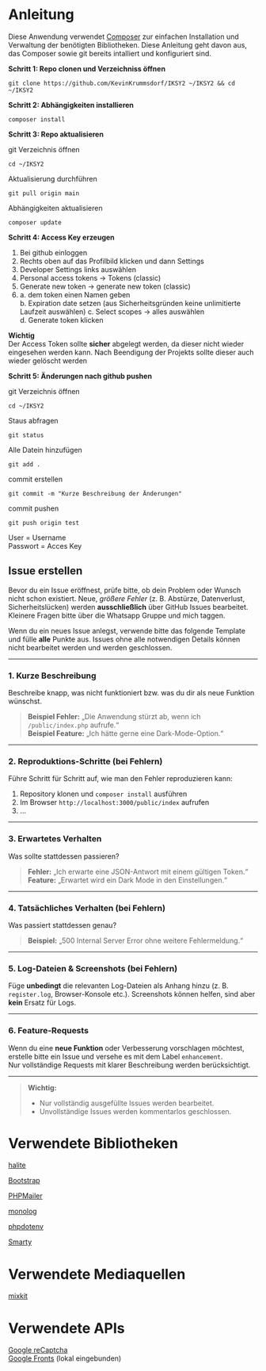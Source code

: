 # Anleitung

Diese Anwendung verwendet [Composer](https://getcomposer.org) zur einfachen Installation und Verwaltung der benötigten Bibliotheken. Diese Anleitung geht davon aus, das Composer sowie git bereits intalliert und konfiguriert sind.  
  
**Schritt 1: Repo clonen und Verzeichniss öffnen**
```
git clone https://github.com/KevinKrummsdorf/IKSY2 ~/IKSY2 && cd ~/IKSY2
```
**Schritt 2: Abhängigkeiten installieren**
```
composer install
```
**Schritt 3: Repo aktualisieren** 
  
git Verzeichnis öffnen  
```
cd ~/IKSY2
```
Aktualisierung durchführen   
```
git pull origin main
```
Abhängigkeiten aktualisieren
```
composer update
```  
**Schritt 4: Access Key erzeugen**  
1. Bei github einloggen
2. Rechts oben auf das Profilbild klicken und dann Settings
3. Developer Settings links auswählen
4. Personal access tokens -> Tokens (classic)
6. Generate new token -> generate new token (classic)
7. a. dem token einen Namen geben  
   b. Expiration date setzen (aus Sicherheitsgründen keine unlimitierte Laufzeit auswählen)
   c. Select scopes -> alles auswählen  
   d. Generate token klicken
     
**Wichtig**  
    Der Access Token sollte **sicher** abgelegt werden, da dieser nicht wieder eingesehen werden kann. Nach Beendigung der Projekts sollte dieser auch wieder gelöscht werden
       
**Schritt 5: Änderungen nach github pushen** 

git Verzeichnis öffnen  
```
cd ~/IKSY2
```
Staus abfragen  
```
git status
```
Alle Datein hinzufügen
```
git add .
```
commit erstellen
```
git commit -m "Kurze Beschreibung der Änderungen"
```
commit pushen  
```
git push origin test
```  
User = Username  
Passwort = Acces Key  

## Issue erstellen

Bevor du ein Issue eröffnest, prüfe bitte, ob dein Problem oder Wunsch nicht schon existiert. Neue, *größere Fehler* (z. B. Abstürze, Datenverlust, Sicherheitslücken) werden **ausschließlich** über GitHub Issues bearbeitet. Kleinere Fragen bitte über die Whatsapp Gruppe und mich taggen.

Wenn du ein neues Issue anlegst, verwende bitte das folgende Template und fülle **alle** Punkte aus. Issues ohne alle notwendigen Details können nicht bearbeitet werden und werden geschlossen.

---

### 1. Kurze Beschreibung
Beschreibe knapp, was nicht funktioniert bzw. was du dir als neue Funktion wünschst.

> **Beispiel Fehler:** „Die Anwendung stürzt ab, wenn ich `/public/index.php` aufrufe.“  
> **Beispiel Feature:** „Ich hätte gerne eine Dark-Mode-Option.“

---

### 2. Reproduktions-Schritte (bei Fehlern)
Führe Schritt für Schritt auf, wie man den Fehler reproduzieren kann:
1. Repository klonen und `composer install` ausführen    
2. Im Browser `http://localhost:3000/public/index` aufrufen  
4. …

---

### 3. Erwartetes Verhalten
Was sollte stattdessen passieren?

> **Fehler:** „Ich erwarte eine JSON-Antwort mit einem gültigen Token.“  
> **Feature:** „Erwartet wird ein Dark Mode in den Einstellungen.“

---

### 4. Tatsächliches Verhalten (bei Fehlern)
Was passiert stattdessen genau?

> **Beispiel:** „500 Internal Server Error ohne weitere Fehlermeldung.“

---

### 5. Log-Dateien & Screenshots (bei Fehlern)
Füge **unbedingt** die relevanten Log-Dateien als Anhang hinzu (z. B. `register.log`, Browser-Konsole etc.). Screenshots können helfen, sind aber **kein** Ersatz für Logs.

---

### 6. Feature-Requests
Wenn du eine **neue Funktion** oder Verbesserung vorschlagen möchtest, erstelle bitte ein Issue und versehe es mit dem Label `enhancement`.  
Nur vollständige Requests mit klarer Beschreibung werden berücksichtigt.

---

> **Wichtig:**  
> - Nur vollständig ausgefüllte Issues werden bearbeitet.  
> - Unvollständige Issues werden kommentarlos geschlossen.  

# Verwendete Bibliotheken

[halite](https://github.com/paragonie/halite)

[Bootstrap](https://github.com/twbs/bootstrap)

[PHPMailer](https://github.com/PHPMailer/PHPMailer)

[monolog](https://github.com/Seldaek/monolog)

[phpdotenv](https://github.com/vlucas/phpdotenv)    

[Smarty](https://github.com/smarty-php/smarty)

# Verwendete Mediaquellen  
[mixkit](https://mixkit.co)

# Verwendete APIs
[Google reCaptcha](https://cloud.google.com/security/products/recaptcha)  
[Google Fronts](https://fonts.google.com/icons) (lokal eingebunden)
